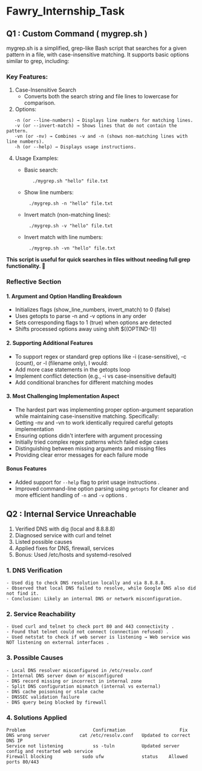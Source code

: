 # Fawry_Internship_Task
## Q1 : Custom Command ( mygrep.sh )
mygrep.sh is a simplified, grep-like Bash script that searches for a given pattern in a file, with case-insensitive matching. It supports basic options similar to grep, including:
### Key Features:
1. Case-Insensitive Search
   - Converts both the search string and file lines to lowercase for comparison.
2. Options:
```
   -n (or --line-numbers) → Displays line numbers for matching lines.
   -v (or --invert-match) → Shows lines that do not contain the pattern.
   -vn (or -nv) → Combines -v and -n (shows non-matching lines with line numbers).
   -h (or --help) → Displays usage instructions.
```
4. Usage Examples:
   - Basic search:
     ```
        ./mygrep.sh "hello" file.txt
     ```
     
   - Show line numbers:
   ```
        ./mygrep.sh -n "hello" file.txt
   ```
  
   - Invert match (non-matching lines):
   ```
        ./mygrep.sh -v "hello" file.txt
   ```
  
   - Invert match with line numbers:
   ```
        ./mygrep.sh -vn "hello" file.txt
   ```

**This script is useful for quick searches in files without needing full grep functionality. 🚀**

### Reflective Section
#### 1. Argument and Option Handling Breakdown
- Initializes flags (show_line_numbers, invert_match) to 0 (false)
- Uses getopts to parse -n and -v options in any order
- Sets corresponding flags to 1 (true) when options are detected
- Shifts processed options away using shift $((OPTIND-1))


#### 2. Supporting Additional Features
- To support regex or standard grep options like -i (case-sensitive), -c (count), or -l (filename only), I would:
- Add more case statements in the getopts loop
- Implement conflict detection (e.g., -i vs case-insensitive default)
- Add conditional branches for different matching modes


#### 3. Most Challenging Implementation Aspect
- The hardest part was implementing proper option-argument separation while maintaining case-insensitive matching. Specifically:
- Getting -nv and -vn to work identically required careful getopts implementation
- Ensuring options didn't interfere with argument processing
- Initially tried complex regex patterns which failed edge cases
- Distinguishing between missing arguments and missing files
- Providing clear error messages for each failure mode

#### Bonus Features
- Added support for `--help` flag to print usage instructions .
- Improved command-line option parsing using `getopts` for cleaner and more efficient handling of `-n` and `-v` options .


## Q2 : Internal Service Unreachable
1. Verified DNS with dig (local and 8.8.8.8)
2. Diagnosed service with curl and telnet
3. Listed possible causes
4. Applied fixes for DNS, firewall, services
5. Bonus: Used /etc/hosts and systemd-resolved


### 1. DNS Verification
```
- Used dig to check DNS resolution locally and via 8.8.8.8.
- Observed that local DNS failed to resolve, while Google DNS also did not find it.
- Conclusion: Likely an internal DNS or network misconfiguration.
```

  
### 2. Service Reachability
```
- Used curl and telnet to check port 80 and 443 connectivity .
- Found that telnet could not connect (connection refused) .
- Used netstat to check if web server is listening → Web service was NOT listening on external interfaces .
```

### 3. Possible Causes
```
- Local DNS resolver misconfigured in /etc/resolv.conf
- Internal DNS server down or misconfigured
- DNS record missing or incorrect in internal zone
- Split DNS configuration mismatch (internal vs external)
- DNS cache poisoning or stale cache
- DNSSEC validation failure
- DNS query being blocked by firewall
```

### 4. Solutions Applied
```
Problem	                        Confirmation	                Fix
DNS wrong server	       cat /etc/resolv.conf	  Updated to correct DNS IP
Service not listening	        ss -tuln	      Updated server config and restarted web service
Firewall blocking        	sudo ufw              status	Allowed ports 80/443

```
